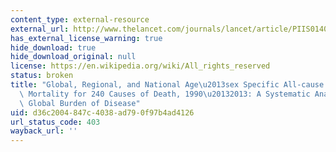 ```yaml
---
content_type: external-resource
external_url: http://www.thelancet.com/journals/lancet/article/PIIS0140-6736(14)61682-2/
has_external_license_warning: true
hide_download: true
hide_download_original: null
license: https://en.wikipedia.org/wiki/All_rights_reserved
status: broken
title: "Global, Regional, and National Age\u2013sex Specific All-cause and Cause-specific\
  \ Mortality for 240 Causes of Death, 1990\u20132013: A Systematic Analysis for the\
  \ Global Burden of Disease"
uid: d36c2004-847c-4038-ad79-0f97b4ad4126
url_status_code: 403
wayback_url: ''
---
```

